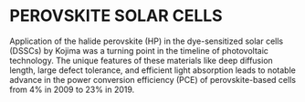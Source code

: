 # PEROVSKITE SOLAR CELLS

Application of the halide perovskite (HP) in the dye-sensitized solar cells (DSSCs) by Kojima was a turning point in the timeline of photovoltaic technology. The unique features of these materials like deep diffusion length, large defect tolerance, and efficient light absorption leads to notable advance in the power conversion efficiency (PCE) of perovskite-based cells from 4\% in 2009 to 23\% in 2019.
